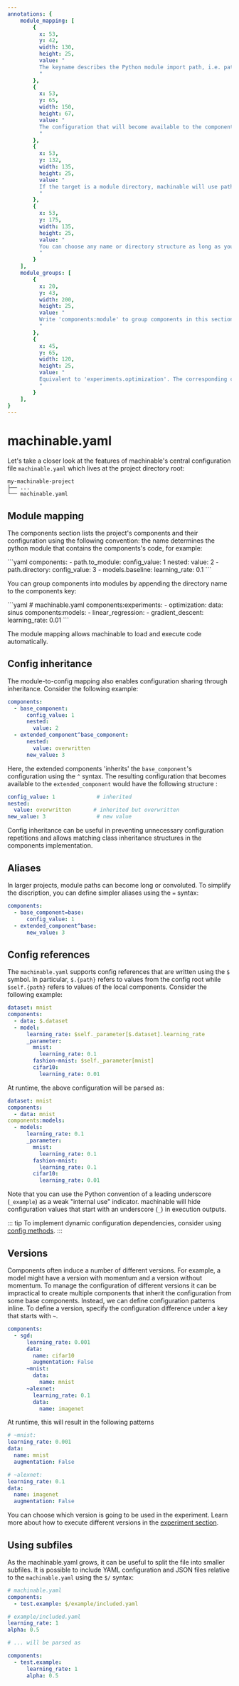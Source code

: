 ```yaml
---
annotations: {
    module_mapping: [
        {
          x: 53, 
          y: 42, 
          width: 130,
          height: 25, 
          value: "
          The keyname describes the Python module import path, i.e. path/to_module.py
          "
        },
        {
          x: 53, 
          y: 65, 
          width: 150,
          height: 67, 
          value: "
          The configuration that will become available to the components
          "
        },
        {
          x: 53, 
          y: 132, 
          width: 135,
          height: 25, 
          value: "
          If the target is a module directory, machinable will use path/directory/__init__.py instead
          "
        },
        {
          x: 53, 
          y: 175, 
          width: 135,
          height: 25, 
          value: "
          You can choose any name or directory structure as long as you specify the import path of the source code module, e.g. models/baseline.py
          "
        }
    ],
    module_groups: [
        {
          x: 20, 
          y: 43, 
          width: 200,
          height: 25, 
          value: "
          Write 'components:module' to group components in this section
          "
        },
        {
          x: 45, 
          y: 65, 
          width: 120,
          height: 25, 
          value: "
          Equivalent to 'experiments.optimization'. The corresponding components will be placed in experiments/optimization.py
          "
        }
    ],
}
---
```



# machinable.yaml

Let's take a closer look at the features of machinable's central configuration file `machinable.yaml` which lives at the project directory root:

    my-machinable-project
    ├── ...
    └── machinable.yaml

## Module mapping

The components section lists the project's components and their configuration using the following convention: the name determines the python module that contains the components's code, for example:

<Annotated name="module_mapping" :debug="false">
```yaml
components:
  - path.to_module:
      config_value: 1
      nested:
        value: 2
  - path.directory:
      config_value: 3
  - models.baseline:
      learning_rate: 0.1
```
</Annotated>

You can group components into modules by appending the directory name to the components key:

<Annotated name="module_groups" :debug="false">
```yaml
# machinable.yaml
components:experiments:
  - optimization:
      data: sinus
components:models:
  - linear_regression:
  - gradient_descent:
      learning_rate: 0.01
```
</Annotated>

The module mapping allows machinable to load and execute code automatically. 

## Config inheritance

The module-to-config mapping also enables configuration sharing through inheritance. Consider the following example:

```yaml
components:
  - base_component:
      config_value: 1
      nested:
        value: 2
  - extended_component^base_component:
      nested:
        value: overwritten
      new_value: 3
```

Here, the extended components 'inherits' the ``base_component``'s configuration using the `^` syntax. The resulting configuration that becomes available to the ``extended_component`` would have the following structure :

```yaml
config_value: 1             # inherited
nested:
  value: overwritten       # inherited but overwritten
new_value: 3                # new value
```

Config inheritance can be useful in preventing unnecessary configuration repetitions and allows matching class inheritance structures in the components implementation.

## Aliases

In larger projects, module paths can become long or convoluted. To simplify the discription, you can define simpler aliases using the `=` syntax:

```yaml
components:
  - base_component=base:
      config_value: 1
  - extended_component^base:
      new_value: 3
```

## Config references

The `machinable.yaml` supports config references that are written using the `$` symbol. In particular, `$.{path}` refers to values from the config root while `$self.{path}`
refers to values of the local components. Consider the following example:

```yaml
dataset: mnist
components:
  - data: $.dataset
  - model:
      learning_rate: $self._parameter[$.dataset].learning_rate
      _parameter:
        mnist:
          learning_rate: 0.1
        fashion-mnist: $self._parameter[mnist]  
        cifar10:
          learning_rate: 0.01
```

At runtime, the above configuration will be parsed as:

```yaml
dataset: mnist
components:
  - data: mnist
components:models:
  - models:
      learning_rate: 0.1
      _parameter:
        mnist:
          learning_rate: 0.1
        fashion-mnist:
          learning_rate: 0.1
        cifar10:
          learning_rate: 0.01
```

Note that you can use the Python convention of a leading underscore (`_example`) as a weak "internal use" indicator. machinable will hide configuration values that start with an underscore (`_`) in execution outputs.

::: tip
To implement dynamic configuration dependencies, consider using [config methods](./components.md#config-methods).
:::

## Versions

Components often induce a number of different versions. For example, a model might have a version with momentum and a version without momentum. To manage the configuration of different versions it can be impractical to create multiple components that inherit the configuration from some base components. Instead, we can define configuration patterns inline. To define a version, specify the configuration difference under a key that starts with `~`.

```yaml
components:
  - sgd:
      learning_rate: 0.001
      data:
        name: cifar10
        augmentation: False
      ~mnist:
        data:
          name: mnist
      ~alexnet:
        learning_rate: 0.1
        data:
          name: imagenet
```
At runtime, this will result in the following patterns
```yaml
# ~mnist:
learning_rate: 0.001
data:
  name: mnist
  augmentation: False

# ~alexnet:
learning_rate: 0.1
data:
  name: imagenet
  augmentation: False

```
You can choose which version is going to be used in the experiment. Learn more about how to execute different versions in the [experiment section](./experiments.md).

## Using subfiles

As the machinable.yaml grows, it can be useful to split the file into smaller subfiles. It is possible to include YAML configuration and JSON files relative to the `machinable.yaml` using the `$/` syntax:

```yaml
# machinable.yaml
components:
  - test.example: $/example/included.yaml

# example/included.yaml
learning_rate: 1
alpha: 0.5

# ... will be parsed as

components:
  - test.example:
      learning_rate: 1
      alpha: 0.5

```
